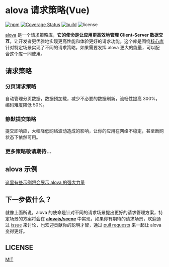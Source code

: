 # alova 请求策略(Vue)

[![npm](https://img.shields.io/npm/v/@alova/scene-vue)](https://www.npmjs.com/package/@alova/scene)
[![Coverage Status](https://coveralls.io/repos/github/alovajs/scene/badge.svg?branch=main)](https://coveralls.io/github/alovajs/scene?branch=main)
[![build](https://github.com/alovajs/scene/actions/workflows/release.yml/badge.svg?branch=main)](https://github.com/alovajs/scene/actions/workflows/release.yml)
![license](https://img.shields.io/badge/license-MIT-blue.svg)

[alova](https://github.com/alovajs/alova) 是一个请求策略库，**它的使命是让应用更高效地管理 Client-Server 数据交互**，让开发者更优雅地实现更高性能和体验更好的请求功能。这个库是围绕[核心库](https://github.com/alovajs/alova)针对特定场景实现了不同的请求策略，如果需要发挥 alova 更大的能量，可以配合这个库一同使用。

## 请求策略

### 分页请求策略

自动管理分页数据，数据预加载，减少不必要的数据刷新，流畅性提高 300%，编码难度降低 50%。

### 静默提交策略

提交即响应，大幅降低网络波动造成的影响，让你的应用在网络不稳定，甚至断网状态下依然可用。

### 更多策略敬请期待...

## alova 示例

[这里有些示例将会展示 alova 的强大力量](https://alova.js.org/category/%E7%A4%BA%E4%BE%8B)

## 下一步做什么？

就像上面所说，alova 的使命是针对不同的请求场景提出更好的请求管理方案，特定场景的方案将会在 [**alovajs/scene**](https://github.com/alovajs/scene) 中实现，如果你有期待的请求场景，欢迎通过 [issue](https://github.com/alovajs/extensions/issues) 来讨论，也欢迎贡献你的聪明才智，通过 [pull requests](https://github.com/alovajs/extensions/pulls) 来一起让 alova 变得更好。

## LICENSE

[MIT](https://en.wikipedia.org/wiki/MIT_License)

